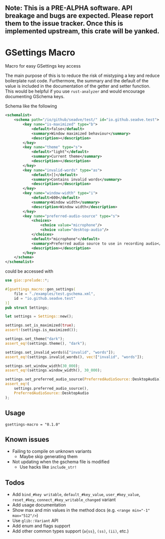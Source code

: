 ## Note: This is a PRE-ALPHA software. API breakage and bugs are expected. Please report them to the issue tracker. Once this is implemented upstream, this crate will be yanked.

# GSettings Macro

Macro for easy GSettings key access

The main purpose of this is to reduce the risk of mistyping a key and
reduce boilerplate rust code. Furthermore, the summary and the default
of the value is included in the documentation of the getter and setter
function. This would be helpful if you use `rust-analyzer` and would
encourage documenting GSchema keys.

Schema like the following

```xml
<schemalist>
    <schema path="/io/github/seadve/test/" id="io.github.seadve.test">
        <key name="is-maximized" type="b">
            <default>false</default>
            <summary>Window maximized behaviour</summary>
            <description></description>
        </key>
        <key name="theme" type="s">
            <default>"light"</default>
            <summary>Current theme</summary>
            <description></description>
        </key>
        <key name="invalid-words" type="as">
            <default>[]</default>
            <summary>Contains invalid words</summary>
            <description></description>
        </key>
        <key name="window-width" type="i">
            <default>600</default>
            <summary>Window width</summary>
            <description>Window width</description>
        </key>
        <key name="preferred-audio-source" type="s">
            <choices>
                <choice value="microphone"/>
                <choice value="desktop-audio"/>
            </choices>
            <default>"microphone"</default>
            <summary>Preferred audio source to use in recording audio</summary>
            <description></description>
        </key>
    </schema>
</schemalist>
```

could be accessed with

```rust
use gio::prelude::*;

#[gsettings_macro::gen_settings(
    file = "./examples/test.gschema.xml",
    id = "io.github.seadve.test"
)]
pub struct Settings;

let settings = Settings::new();

settings.set_is_maximized(true);
assert!(settings.is_maximized());

settings.set_theme("dark");
assert_eq!(settings.theme(), "dark");

settings.set_invalid_words(&["invalid", "words"]);
assert_eq!(settings.invalid_words(), vec!["invalid", "words"]);

settings.set_window_width(30_000);
assert_eq!(settings.window_width(), 30_000);

settings.set_preferred_audio_source(PreferredAudioSource::DesktopAudio);
assert_eq!(
    settings.preferred_audio_source(),
    PreferredAudioSource::DesktopAudio
);
```

## Usage

```
gsettings-macro = "0.1.0"
```

## Known issues

* Failing to compile on unknown variants
  * Maybe skip generating them
* Not updating when the gschema file is modified
  * Use hacks like `include_str!`

## Todos

* Add `bind_#key writable`, `default_#key_value`, `user_#key_value`, `reset_#key`, `connect_#key_writable_changed` variant
* Add usage documentation
* Show max and min values in the method docs (e.g. `<range min="-1" max="512"/>`)
* Use `glib::Variant` API
* Add enum and flags support
* Add other common types support (`a{ss}`, `(ss)`, `(ii)`, etc.)
